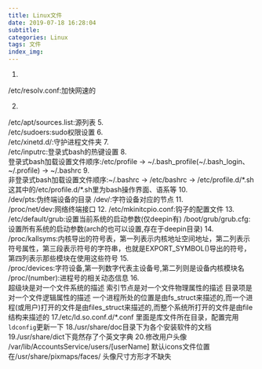 ```yaml
---
title: Linux文件
date: 2019-07-18 16:28:04
subtitle:
categories: Linux
tags: 文件
index_img:
---
```

1.  
/etc/resolv.conf:加快网速的

2.  
/etc/apt/sources.list:源列表
5.  
/etc/sudoers:sudo权限设置
6.  
/etc/xinetd.d/:守护进程文件夹
7.  
/etc/inputrc:登录式bash的热键设置
8.  
登录式bash加载设置文件顺序:/etc/profile -> \~/.bash_profile(\~/.bash_login、\~/.profile) -> \~/.bashrc
9.  
非登录式bash加载设置文件顺序:\~/.bashrc -> /etc/bashrc -> /etc/profile.d/\*.sh  
这其中的/etc/profile.d/\*.sh里为bash操作界面、语系等
10.  
/dev/pts:伪终端设备的目录
/dev/:字符设备对应的节点
11.  
/proc/net/dev:网络终端接口
12.
/etc/mkinitcpio.conf:钩子的配置文件
13.
/etc/default/grub:设置当前系统的启动参数(仅deepin有)
/boot/grub/grub.cfg:设置所有系统的启动参数(arch的也可以设置,存在于deepin目录)
14.  
/proc/kallsyms:内核导出的符号表，第一列表示内核地址空间地址，第二列表示符号属性，第三段表示符号的字符串，也就是EXPORT_SYMBOL()导出的符号，第四列表示那些模块在使用这些符号
15.  
/proc/devices:字符设备,第一列数字代表主设备号,第二列则是设备内核模块名
/proc/(number):进程号的相关动态信息
16.  
超级块是对一个文件系统的描述
索引节点是对一个文件物理属性的描述
目录项是对一个文件逻辑属性的描述
一个进程所处的位置是由fs_struct来描述的,而一个进程(或用户)打开的文件是由files_struct来描述的,而整个系统所打开的文件是由file结构来描述的
17./etc/ld.so.conf.d/*.conf
里面是库文件所在目录，配置完用`ldconfig`更新一下
18./usr/share/doc目录下为各个安装软件的文档
19./usr/share/dict下竟然存了个英文字典
20.修改用户头像
/var/lib/AccountsService/users/[userName]
默认icons文件位置在/usr/share/pixmaps/faces/
头像尺寸方形才不缺失

